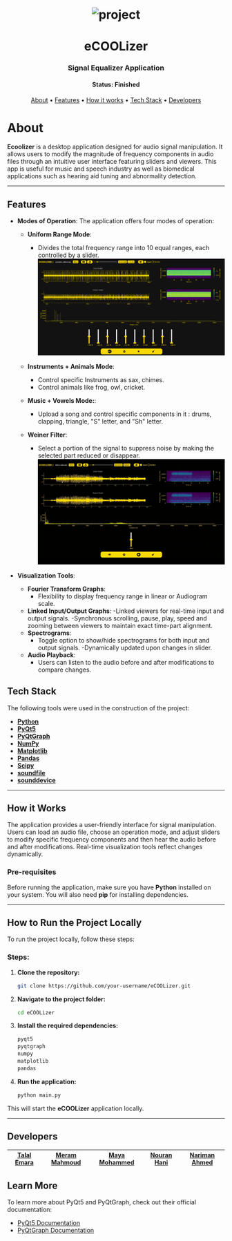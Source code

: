 
<h1 align="center">
    <img alt="project" title="#About" src="Readme/main.gif" />
</h1>

<h1 align="center">eCOOLizer</h1>
<h3 align="center">Signal Equalizer Application</h3>

<h4 align="center"> 
	 Status: Finished
</h4>

<p align="center">
 <a href="#about">About</a> •
 <a href="#features">Features</a> •
 <a href="#how-it-works">How it works</a> • 
 <a href="#tech-stack">Tech Stack</a> •  
 <a href="#developers">Developers</a>
</p>

# About

**Ecoolizer**  is a desktop application designed for audio signal manipulation. It allows users to modify the magnitude of frequency components in audio files through an intuitive user interface featuring sliders and viewers. This app is useful for music and speech industry as well as biomedical applications such as hearing aid tuning and abnormality detection.

---

## Features

- **Modes of Operation**: The application offers four modes of operation:
    - **Uniform Range Mode**:
        - Divides the total frequency range into 10 equal ranges, each controlled by a slider.
    ![ ](Readme/unifrom-mode.png)

    - **Instruments + Animals Mode**:
        - Control specific Instruments as sax, chimes.
        - Control animals like frog, owl, cricket.

    - **Music + Vowels Mode:**:
        - Upload a song and control specific components in it : drums, clapping, triangle, "S" letter, and "Sh" letter.
        
    - **Weiner Filter**:
        - Select a portion of the signal to suppress noise by making the selected part reduced or disappear.
    ![ ](Readme/weiner.gif)


- **Visualization Tools**:
    - **Fourier Transform Graphs**:
        - Flexibility to display frequency range in linear or Audiogram scale.
    - **Linked Input/Output Graphs**:
        -Linked viewers for real-time input and output signals.
        -Synchronous scrolling, pause, play, speed and zooming between viewers to maintain exact time-part alignment.
    - **Spectrograms**:
        - Toggle option to show/hide spectrograms for both input and output signals.
        -Dynamically updated upon changes in slider.
    - **Audio Playback**:
        - Users can listen to the audio before and after modifications to compare changes.

        

 
</p>

## Tech Stack

The following tools were used in the construction of the project:

- **[Python](https://www.python.org/)**
- **[PyQt5](https://riverbankcomputing.com/software/pyqt/intro)**
- **[PyQtGraph](https://www.pyqtgraph.org/)**
- **[NumPy](https://numpy.org/)**
- **[Matplotlib](https://matplotlib.org/)**
- **[Pandas](https://pandas.pydata.org/)**
- **[Scipy](https://scipy.org/)**
- **[soundfile](https://pypi.org/project/soundfile/)**
- **[sounddevice](https://pypi.org/project/sounddevice/)**

---


## How it Works

The application provides a user-friendly interface for signal manipulation. Users can load an audio file, choose an operation mode, and adjust sliders to modify specific frequency components and then hear the audio before and after modifications. Real-time visualization tools reflect changes dynamically.

### Pre-requisites

Before running the application, make sure you have **Python** installed on your system. You will also need **pip** for installing dependencies.

---

## How to Run the Project Locally

To run the project locally, follow these steps:

### Steps:

1. **Clone the repository:**
   ```bash
   git clone https://github.com/your-username/eCOOLizer.git
   ```

2. **Navigate to the project folder:**
   ```bash
   cd eCOOLizer
   ```


3. **Install the required dependencies:**
   ```bash
   pyqt5
   pyqtgraph
   numpy
   matplotlib
   pandas
   ```

5. **Run the application:**
   ```bash
   python main.py
   ```

This will start the **eCOOLizer** application locally.

---

## Developers

| [**Talal Emara**](https://github.com/TalalEmara) | [**Meram Mahmoud**](https://github.com/Meram-Mahmoud) | [**Maya Mohammed**](https://github.com/Mayamohamed207) | [**Nouran Hani**](https://github.com/Nouran-Hani) | [**Nariman Ahmed**](https://github.com/nariman-ahmed) |
|:------------------------------------------:|:------------------------------------------:|:------------------------------------------:|:------------------------------------------:|:------------------------------------------:|



## Learn More

To learn more about PyQt5 and PyQtGraph, check out their official documentation:

- [PyQt5 Documentation](https://riverbankcomputing.com/software/pyqt/intro)
- [PyQtGraph Documentation](https://www.pyqtgraph.org/)
